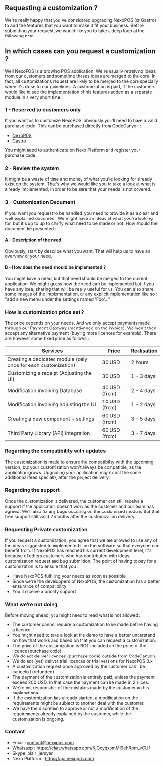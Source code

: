## Requesting a customization ?
We're really happy that you've considered upgrading NexoPOS (or Gastro) to add the features 
that you want to make it fit your business. Before submitting your request, we would like you to take a deep
loop at the following note. 

## In which cases can you request a customization ?
Well NexoPOS is a growing POS application. We're usually retreiving ideas from our customers and sometime theses ideas are merged to the core. In fact, all customizations request are likely to be merged to the core specially when it's close to our guidelines. 
A customization is paid, if the customers would like to see the implementation of his features added as a separate module in a very short time.

### 1 - Reserved to customers only
If you want us to customize NexoPOS, obviously you'll need to have a valid purchase code. This can be purchased
directly from CodeCanyon :

- [NexoPOS](https://codecanyon.net/item/nexopos-extendable-php-point-of-sale/16195010)
- [Gastro](https://codecanyon.net/item/gastro-restaurant-extension-for-nexopos/20242963)

You might need to authenticate on Nexo Platform and register your purchase code.

### 2 - Review the system
It might be a waste of time and money of what you're looking for already exist on the system. That's why we would like 
you to take a look at what is already implemented, in order to be sure that your needs is not covered.

### 3 - Customization Document
If you want you request to be handled, you need to provide it as a clear and well explained document. We might have an 
ideas of what you're looking for, but it's up to up to clarify what need to be made or not. How should the document be presented : 

#### A - Description of the need
Obviously, start by describe what you want. That will help us to have an overview of your need.

#### B - How does the need should be implemented ?
You might have a need, but that need should be merged to the current application. We might guess how the need can be implemented
but if you have any idea, sharing that will be really useful for us. You can also share some images of the implementation, or any 
explicit implementation like so : "add a new menu under the settings named 'Foo'..."

### How is customization price set ?
The price depends on your needs. And we only accept payments made through our Payment Gateway (mentionned on the invoice). We won't then accept any alternative payment (buying more licences for example). There are however some fixed price as follows : 

| Services                                                       | Price         | Realisation | 
| -------------------------------------------------------------- | ------------- |-------------|
| Creating a dedicated module (only once for each customization) | 30 USD        | 2 hours     |
| Customizing a receipt (Adjusting the UI)                       | 30 USD        | 1 - 3 days  |
| Modification involving Database                                | 40 USD (from) | 2 - 4 days  |
| Modification involving adjusting the UI                        | 10 USD (from) | 1 - 2 days  |
| Creating a new component + settings                            | 60 USD (from) | 3 - 5 days  |
| Third Party Library (API) integration                          | 60 USD (from) | 3 - 7 days  |

### Regarding the compatibility with updates
The customization is made to ensure the compatibility with the upcoming version, but your customization won't always be compatible, 
as the application grows. Upgrading your application might cost the some additionnal fees specially, after the project delivery.

### Regarding the support
Once the customization is delivered, the customer can still receive a support if the application doesn't work as the customer and our
team has agreed. We'll also fix any bugs occuring on the customized module. But that free support still valid 2 months after the customization delivery.

### Requesting Private customization
If you request a customization, you agree that we are allowed to use any of the ideas suggested to implemented it on the software so that everyone can benefit from. If NexoPOS has reached his current development level, it's because of others customers who has contributed with ideas, customization request and bug submittion. The point of having to pay for a customization is to ensure that you :

- Have NexoPOS fulfilling your needs as soon as possible
- Since we're the developpers of NexoPOS, the customization has a better ensurance of compatibility
- You'll receive a priority support

### What we're not doing
Before moving ahead, you might need to read what is not allowed : 

- The customer cannot require a customization to be made before having a licence. 
- You might need to take a look at the demo to have a better understand on how that works and based on that you can request a customization. 
- The price of the customization is NOT included on the price of the licence (purchase code). 
- We do not deliver licences (purchase code) outside from CodeCanyon. 
- We do not (yet) deliver trial licences or trial versions for NexoPOS 3.x
- A customization request once approved by the customer can't be canceled (refunded)
- The payment of the customization is entirely paid, unless the payment exceed 200 USD. In that case the payment can be made in 2 slices.
- We're not responsible of the mistakes made by the customer on his explanations. 
- If the customization has already started, a modification on the requirements might be subject to another deal with the customer. 
- We have the discretion to approve or not a modification of the requirements already explained by the customer, while the customization is ongoing.

### Contact
- Email : contact@nexopos.com
- Whatsapp : https://chat.whatsapp.com/KjGcyqxbmMi9ehRpmLvCUf
- Skype: blair_jersyer
- Nexo Platform : https://api.nexopos.com

